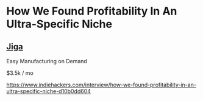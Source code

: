 # How We Found Profitability In An Ultra-Specific Niche



## [Jiga](http://jiga3d.com/)

Easy Manufacturing on Demand



$3.5k / mo





https://www.indiehackers.com/interview/how-we-found-profitability-in-an-ultra-specific-niche-d10b0dd604





